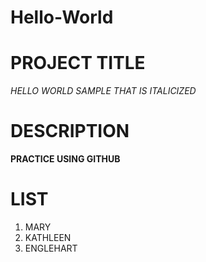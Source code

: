 # Hello-World

# PROJECT TITLE
_HELLO WORLD SAMPLE THAT IS ITALICIZED_

# DESCRIPTION
**PRACTICE USING GITHUB**

# LIST
1. MARY
2. KATHLEEN
3. ENGLEHART

   
